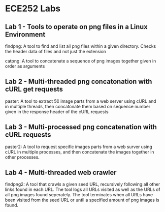 # ECE252 Labs

## Lab 1 - Tools to operate on png files in a Linux Environment

findpng: A tool to find and list all png files within a given directory. Checks the header data of files and not just the extension

catpng: A tool to concatenate a sequence of png images together given in order as arguments

## Lab 2 - Multi-threaded png concatonation with cURL get requests

paster: A tool to extract 50 image parts from a web server using cURL and in multiple threads, then concatonate them based on sequence number given in the response header of the cURL requests

## Lab 3 - Multi-processed png concatenation with cURL requests

paster2: A tool to request specific images parts from a web surver using cURL in multiple processes, and then concatenate the images together in other processes.

## Lab 4 - Multi-threaded web crawler

findpng2: A tool that crawls a given seed URL, recursively following all other links found in each URL. The tool logs all URLs visited as well as the URLs of all png images found seperately. The tool terminates when all URLs have been visited from the seed URL or until a specified amount of png images is found.

